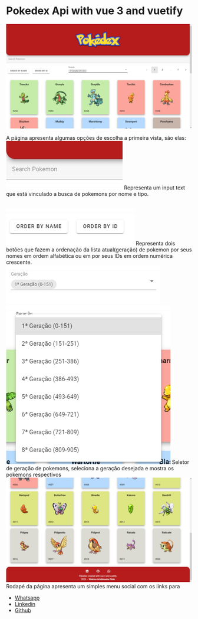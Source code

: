 # Pokedex Api with vue 3 and vuetify

<img src="./assets/Docs/mainpage.jpeg" alt="main page">


A página apresenta algumas opções de escolha a primeira vista, são elas:
<br> 
<img src="./assets/Docs/search.jpeg" alt="search">
Representa um input text que está vinculado a busca de pokemons por nome e tipo.

<br>
<img src="./assets/Docs/sorts.jpeg" alt="sorts">
Representa dois botões que fazem a ordenação da lista atual(geração) de pokemon por seus nomes em ordem alfabética ou em por seus IDs em ordem numérica crescente.

<br>
<img src="./assets/Docs/generation.jpeg" alt="generation">
<img src="./assets/Docs/generationexp.jpeg" alt="generation expanded">
Seletor de geração de pokemons, seleciona a geração desejada e mostra os pokemons respectivos

<br>
<img src="./assets/Docs/mainpagefooter.jpeg" alt="main page footer">
Rodapé da página apresenta um simples menu social com os links para 
<ul>
      <li><a href="http://wa.me/+5567981814185">Whatsapp</a></li>
      <li><a href="http://www.linkedin.com/in/viniaris">Linkedin</a></li>
      <li><a href="http://github.com/viniciusarisp">Github</a></li>
</ul>